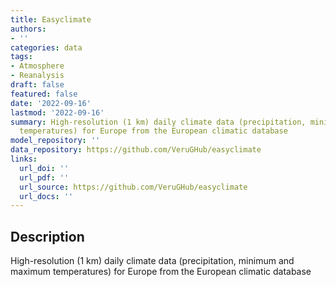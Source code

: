 ```yaml
---
title: Easyclimate
authors:
- ''
categories: data
tags:
- Atmosphere
- Reanalysis
draft: false
featured: false
date: '2022-09-16'
lastmod: '2022-09-16'
summary: High-resolution (1 km) daily climate data (precipitation, minimum and maximum
  temperatures) for Europe from the European climatic database
model_repository: ''
data_repository: https://github.com/VeruGHub/easyclimate
links:
  url_doi: ''
  url_pdf: ''
  url_source: https://github.com/VeruGHub/easyclimate
  url_docs: ''
---
```


## Description

High-resolution (1 km) daily climate data (precipitation, minimum and maximum temperatures) for Europe from the European climatic database

